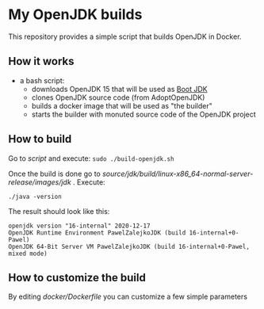 # My OpenJDK builds
This repository provides a simple script that builds OpenJDK in Docker.

## How it works
- a bash script:
  - downloads OpenJDK 15 that will be used as [Boot JDK](http://cr.openjdk.java.net/~ihse/demo-new-build-readme/common/doc/building.html#boot-jdk-requirements)
  - clones OpenJDK source code (from AdoptOpenJDK)
  - builds a docker image that will be used as "the builder"
  - starts the builder with monuted source code of the OpenJDK project
  
## How to build

Go to *script* and execute:
```sudo ./build-openjdk.sh```

Once the build is done go to *source/jdk/build/linux-x86_64-normal-server-release/images/jdk* . Execute:
```
./java -version
```

The result should look like this:

```
openjdk version "16-internal" 2020-12-17
OpenJDK Runtime Environment PawelZalejkoJDK (build 16-internal+0-Pawel)
OpenJDK 64-Bit Server VM PawelZalejkoJDK (build 16-internal+0-Pawel, mixed mode)
```

## How to customize the build
By editing *docker/Dockerfile* you can customize a few simple parameters

